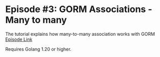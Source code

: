 # Episode #3: GORM Associations - Many to many
The tutorial explains how many-to-many association works with GORM
[Episode Link](https://www.codeheim.io/courses/Episode-3-Mastering-Many-to-Many-Associations-with-GORM-655cb9d1e4b02cee3593019a)

Requires Golang 1.20 or higher.

